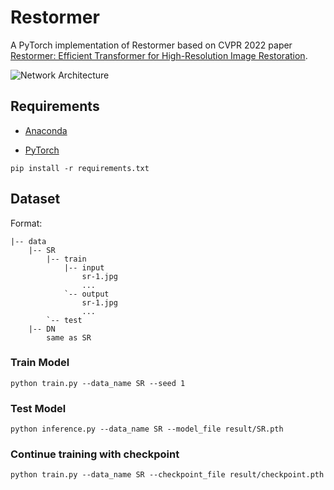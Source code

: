 # Restormer

A PyTorch implementation of Restormer based on CVPR 2022 paper
[Restormer: Efficient Transformer for High-Resolution Image Restoration](https://arxiv.org/abs/2111.09881).

![Network Architecture](result/structure.png)

## Requirements

- [Anaconda](https://www.anaconda.com/download/)

- [PyTorch](https://pytorch.org)

```
pip install -r requirements.txt
```

## Dataset

Format:
```                           
|-- data     
    |-- SR
        |-- train
            |-- input
                sr-1.jpg
                ...
            `-- output
                sr-1.jpg
                ...
        `-- test                                                        
    |-- DN
        same as SR
```

### Train Model

```
python train.py --data_name SR --seed 1
```

### Test Model

```
python inference.py --data_name SR --model_file result/SR.pth
```

### Continue training with checkpoint

```
python train.py --data_name SR --checkpoint_file result/checkpoint.pth
```
